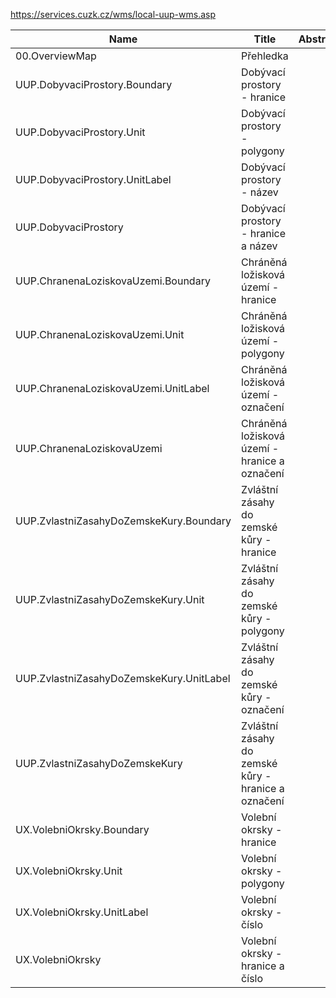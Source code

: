 https://services.cuzk.cz/wms/local-uup-wms.asp

|Name|Title|Abstract|
|--|--|--|
|00.OverviewMap|Přehledka||
|UUP.DobyvaciProstory.Boundary|Dobývací prostory - hranice||
|UUP.DobyvaciProstory.Unit|Dobývací prostory - polygony||
|UUP.DobyvaciProstory.UnitLabel|Dobývací prostory - název||
|UUP.DobyvaciProstory|Dobývací prostory - hranice a název||
|UUP.ChranenaLoziskovaUzemi.Boundary|Chráněná ložisková území - hranice||
|UUP.ChranenaLoziskovaUzemi.Unit|Chráněná ložisková území - polygony||
|UUP.ChranenaLoziskovaUzemi.UnitLabel|Chráněná ložisková území - označení||
|UUP.ChranenaLoziskovaUzemi|Chráněná ložisková území - hranice a označení||
|UUP.ZvlastniZasahyDoZemskeKury.Boundary|Zvláštní zásahy do zemské kůry - hranice||
|UUP.ZvlastniZasahyDoZemskeKury.Unit|Zvláštní zásahy do zemské kůry - polygony||
|UUP.ZvlastniZasahyDoZemskeKury.UnitLabel|Zvláštní zásahy do zemské kůry - označení||
|UUP.ZvlastniZasahyDoZemskeKury|Zvláštní zásahy do zemské kůry - hranice a označení||
|UX.VolebniOkrsky.Boundary|Volební okrsky - hranice||
|UX.VolebniOkrsky.Unit|Volební okrsky - polygony||
|UX.VolebniOkrsky.UnitLabel|Volební okrsky - číslo||
|UX.VolebniOkrsky|Volební okrsky - hranice a číslo||
